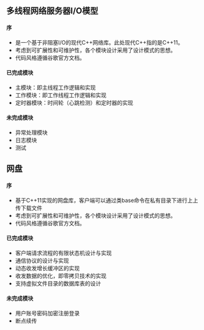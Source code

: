 ## 多线程网络服务器I/O模型

#### **序**

- 是一个基于非阻塞I/O的现代C++网络库。此处现代C++指的是C++11。
- 考虑到可扩展性和可维护性，各个模块设计采用了设计模式的思想。
- 代码风格遵循谷歌官方文档。

#### **已完成模块**

- 主模块：即主线程工作逻辑和实现
- 工作模块：即工作线程工作逻辑和实现
- 定时器模块：时间轮（心跳检测）和定时器的实现

#### 未完成模块

- 异常处理模块
- 日志模块
- 测试



## 网盘

#### 序

- 基于C++11实现的网盘库，客户端可以通过类base命令在私有目录下进行上上传下载文件
- 考虑到可扩展性和可维护性，各个模块设计采用了设计模式的思想。
- 代码风格遵循谷歌官方文档。

#### 已完成模块

- 客户端请求流程的有限状态机设计与实现
- 通信协议的设计与实现
- 动态收发增长缓冲区的实现
- 收发数据的优化，即零拷贝技术的实现
- 支持虚拟文件目录的数据库表的设计

#### 未完成模块

- 用户账号密码加密注册登录
- 断点续传
